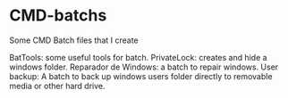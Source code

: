 # CMD-batchs
Some CMD Batch files that I create

BatTools: some useful tools for batch.
PrivateLock: creates and hide a windows folder.
Reparador de Windows: a batch to repair windows.
User backup: A batch to back up windows users folder directly to removable media or other hard drive.
